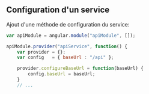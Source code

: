 ## Configuration d'un service

Ajout d'une méthode de configuration du service:

``` js
var apiModule = angular.module("apiModule", []);

apiModule.provider("apiService", function() {
    var provider = {};
    var config   = { baseUrl : "/api" };

    provider.configureBaseUrl = function(baseUrl) {
        config.baseUrl = baseUrl;
    }
    // ...

```
